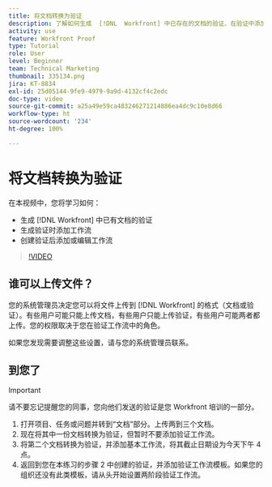 ```yaml
---
title: 将文档转换为验证
description: 了解如何生成  [!DNL  Workfront] 中已存在的文档的验证、在验证中添加工作流，以及在创建验证后添加或编辑工作流。
activity: use
feature: Workfront Proof
type: Tutorial
role: User
level: Beginner
team: Technical Marketing
thumbnail: 335134.png
jira: KT-8834
exl-id: 25d05144-9fe9-4979-9a9d-4132cf4c2edc
doc-type: video
source-git-commit: a25a49e59ca483246271214886ea4dc9c10e8d66
workflow-type: ht
source-wordcount: '234'
ht-degree: 100%

---
```


# 将文档转换为验证

在本视频中，您将学习如何：

* 生成 [!DNL Workfront] 中已有文档的验证
* 生成验证时添加工作流
* 创建验证后添加或编辑工作流

>[!VIDEO](https://video.tv.adobe.com/v/335134/?quality=12&learn=on)


## 谁可以上传文件？

您的系统管理员决定您可以将文件上传到 [!DNL Workfront] 的格式（文档或验证）。有些用户可能只能上传文档，有些用户只能上传验证，有些用户可能两者都上传。您的权限取决于您在验证工作流中的角色。

如果您发现需要调整这些设置，请与您的系统管理员联系。

## 到您了

>[!IMPORTANT]
>
>请不要忘记提醒您的同事，您向他们发送的验证是您 Workfront 培训的一部分。

1. 打开项目、任务或问题并转到“文档”部分。上传两到三个文档。
1. 现在将其中一份文档转换为验证，但暂时不要添加验证工作流。
1. 将第二个文档转换为验证，并添加基本工作流，将其截止日期设为今天下午 4 点。
1. 返回到您在本练习的步骤 2 中创建的验证，并添加验证工作流模板。如果您的组织还没有此类模板，请从头开始设置两阶段验证工作流。


<!--
###Learn more
* Generate a proof for a document
-->
